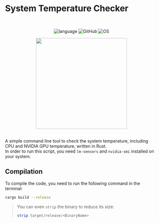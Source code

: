 # System Temperature Checker

<br>
<div align="center">

![language](https://img.shields.io/github/languages/top/th3-riddler/System-Temperature-Checker?style=for-the-badge&logo=rust&color=orange)
![GitHub](https://img.shields.io/badge/github-000000?style=for-the-badge&logo=github)
![OS](https://img.shields.io/badge/linux-FCC624?style=for-the-badge&logo=linux&logoColor=black)

<img src="https://rustacean.net/assets/rustacean-flat-happy.png" height="300px">
</div>
<br>

A simple command line tool to check the system temperature, including CPU and NVIDIA GPU temperature, written in Rust. <br>
In order to run this script, you need `lm-sensors` and `nvidia-smi` installed on your system. <br>

## Compilation
To compile the code, you need to run the following command in the terminal: 
```bash
cargo build --release
```
> You can even `strip` the binary to reduce its size:
> ```bash
> strip target/release/<BinaryName>
> ```
